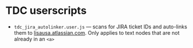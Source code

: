 TDC userscripts
===========

- `tdc_jira_autolinker.user.js` &mdash; scans for JIRA ticket IDs and auto-links them to [lisausa.atlassian.com](http://lisausa.atlassian.com). Only applies to text nodes that are not already in an `<a>`
